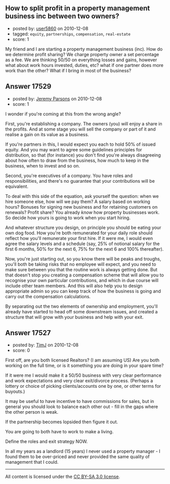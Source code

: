 ## How to split profit in a property management business inc between two owners?

- posted by: [user5860](https://stackexchange.com/users/-1/5860-user5860) on 2010-12-08
- tagged: `equity`, `partnerships`, `compensation`, `real-estate`
- score: 1

My friend and I are starting a property management business (inc). How do we determine profit sharing? We charge property owner a set percentage as a fee. We are thinking 50/50 on everything losses and gains, however what about work hours invested, duties, etc? what if one partner does more work than the other? What if I bring in most of the business?


## Answer 17529

- posted by: [Jeremy Parsons](https://stackexchange.com/users/-1/4291-jeremy-parsons) on 2010-12-08
- score: 1

I wonder if you're coming at this from the wrong angle?

First, you're establishing a company. The owners (you) will enjoy a share in the profits. And at some stage you will sell the company or part of it and realise a gain on its value as a business.

If you're partners in this, I would expect you each to hold 50% of issued equity. And you may want to agree some guidelines principles for distribution, so that (for instance) you don't find you're always disagreeing about how often to draw from the business, how much to keep in the business, when to invest and so on.

Second, you're executives of a company. You have roles and responsibilities, and there's no guarantee that your contributions will be equivalent.

To deal with this side of the equation, ask yourself the question: when we hire someone else, how will we pay them? A salary based on working hours? Bonuses for signing new business and for retaining customers on renewals? Profit share? You already *know* how property businesses work. So decide how yours is going to work when you start hiring.

And whatever structure you design, on principle you should be eating your own dog food. How you're both remunerated for your daily role should reflect how you'll remunerate your first hire. If it were me, I would even agree the salary levels and a schedule (say, 25% of notional salary for the first 6 months, 50% for the next 6, 75% for the next 6 and 100% thereafter).

Now, you're just starting out, so you know there will be peaks and troughs, you'll both be taking risks that no employee will expect, and you need to make sure between you that the routine work is always getting done. But that doesn't stop you creating a compensation scheme that will allow you to recognise your own particular contributions, and which in due course will include other team members. And this will also help you to design appropriate admin so you can keep track of how the business is going and carry out the compensation calculations.

By separating out the two elements of ownership and employment, you'll already have started to head off some downstream issues, and created a structure that will grow with your business and help with your exit.


## Answer 17527

- posted by: [TimJ](https://stackexchange.com/users/-1/1172-timj) on 2010-12-08
- score: 0

First off, are you both licensed Realtors?  (I am assuming US)
Are you both working on the full time, or is it something you are doing in your spare time?

If it were me I would make it a 50/50 business with very clear performance and work expectations and very clear exit/divorce process.  (Perhaps a lottery or choice of picking clients/accounts one by one, or other terms for buyouts.)

It may be useful to have incentive to have commissions for sales, but in general you should look to balance each other out - fill in the gaps where the other person is weak.

If the partnership becomes lopsided then figure it out.  

You are going to both have to work to make a living.

Define the roles and exit strategy NOW.

In all my years as a landlord (15 years) I never used a property manager - I found them to be over-priced and never provided the same quality of management that I could.  





---

All content is licensed under the [CC BY-SA 3.0 license](https://creativecommons.org/licenses/by-sa/3.0/).
